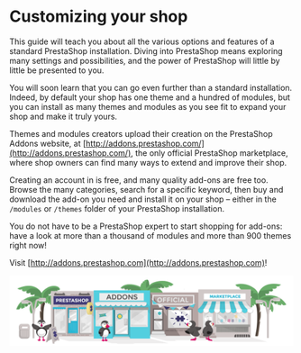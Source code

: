 # Customizing your shop

This guide will teach you about all the various options and features of a standard PrestaShop installation. Diving into PrestaShop means exploring many settings and possibilities, and the power of PrestaShop will little by little be presented to you.

You will soon learn that you can go even further than a standard installation. Indeed, by default your shop has one theme and a hundred of modules, but you can install as many themes and modules as you see fit to expand your shop and make it truly yours.

Themes and modules creators upload their creation on the PrestaShop Addons website, at [http://addons.prestashop.com/](http://addons.prestashop.com/), the only official PrestaShop marketplace, where shop owners can find many ways to extend and improve their shop.

Creating an account in is free, and many quality add-ons are free too. Browse the many categories, search for a specific keyword, then buy and download the add-on you need and install it on your shop – either in the `/modules` or `/themes` folder of your PrestaShop installation.

You do not have to be a PrestaShop expert to start shopping for add-ons: have a look at more than a thousand of modules and more than 900 themes right now!

Visit [http://addons.prestashop.com](http://addons.prestashop.com)!

![](../.gitbook/assets/51839807%20%283%29%20%281%29%20%286%29.png)

